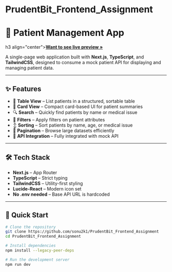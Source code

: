 # PrudentBit_Frontend_Assignment
# 🏥 Patient Management App

h3 align="center"><a href=""><strong>Want to see live preview »</strong></a></h3>

A single-page web application built with **Next.js**, **TypeScript**, and **TailwindCSS**, designed to consume a mock patient API for displaying and managing patient data. 

---

## ✨ Features

- 🧾 **Table View** – List patients in a structured, sortable table
- 📇 **Card View** – Compact card-based UI for patient summaries
- 🔍 **Search** – Quickly find patients by name or medical issue
- 🎯 **Filters** – Apply filters on patient attributes
- ↕️ **Sorting** – Sort patients by name, age, or medical issue
- 📄 **Pagination** – Browse large datasets efficiently
- 📡 **API Integration** – Fully integrated with mock API

---

## 🛠️ Tech Stack

- **Next.js** – App Router
- **TypeScript** – Strict typing
- **TailwindCSS** – Utility-first styling
- **Lucide-React** – Modern icon set
- **No .env needed** – Base API URL is hardcoded

---

## 🚀 Quick Start

```bash
# Clone the repository
git clone https://github.com/sonu2k1/PrudentBit_Frontend_Assignment
cd PrudentBit_Frontend_Assignment

# Install dependencies
npm install --legacy-peer-deps

# Run the development server
npm run dev

